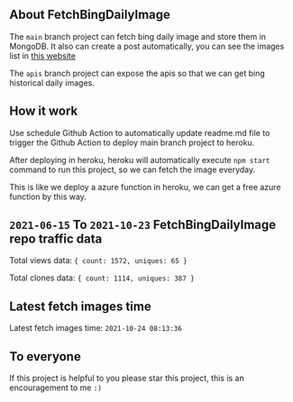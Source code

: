 ## About FetchBingDailyImage

The `main` branch project can fetch bing daily image and store them in MongoDB.
It also can create a post automatically, you can see the images list in [this website](https://oursalbum.netlify.app)

The `apis` branch project can expose the apis so that we can get bing historical daily images.

## How it work

Use schedule Github Action to automatically update readme.md file to trigger the Github Action to deploy main branch project to heroku.

After deploying in heroku, heroku will automatically execute `npm start` command to run this project, so we can fetch the image everyday.

This is like we deploy a azure function in heroku, we can get a free azure function by this way.

## `2021-06-15` To `2021-10-23` FetchBingDailyImage repo traffic data

Total views data: `{ count: 1572, uniques: 65 }`

Total clones data: `{ count: 1114, uniques: 387 }`

## Latest fetch images time

Latest fetch images time: `2021-10-24 08:13:36`

## To everyone

If this project is helpful to you please star this project, this is an encouragement to me `:)`



